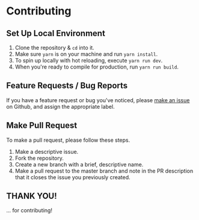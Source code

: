# Contributing

## Set Up Local Environment

1. Clone the repository & `cd` into it.
2. Make sure `yarn` is on your machine and run `yarn install`.
3. To spin up locally with hot reloading, execute `yarn run dev`.
4. When you're ready to compile for production, run `yarn run build`.

## Feature Requests / Bug Reports

If you have a feature request or bug you've noticed, please [make an issue](https://github.com/alexmacarthur/wp-vue/issues) on Github, and assign the appropriate label.

## Make Pull Request

To make a pull request, please follow these steps.

1. Make a descriptive issue.
2. Fork the repository.
3. Create a new branch with a brief, descriptive name.
4. Make a pull request to the master branch and note in the PR description that it closes the issue you previously created.

## THANK YOU!

... for contributing!
